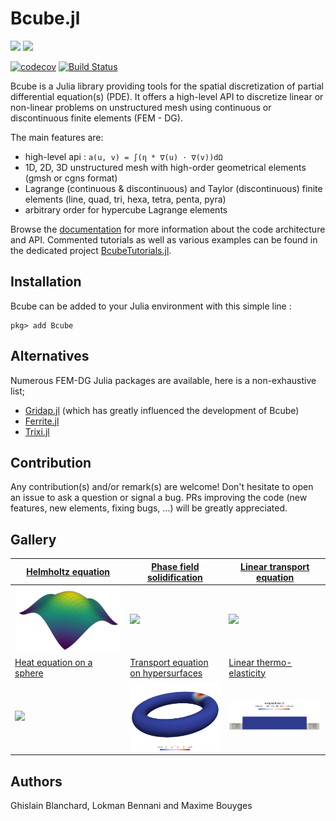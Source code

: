 # Bcube.jl

[![](https://img.shields.io/badge/docs-release-blue.svg)](https://bcube-project.github.io/Bcube.jl) [![](https://img.shields.io/badge/docs-dev-blue.svg)](https://bcube-project.github.io/Bcube.jl/dev)

[![codecov](https://codecov.io/gh/bcube-project/Bcube.jl/branch/main/graph/badge.svg)](https://app.codecov.io/gh/bcube-project/Bcube.jl)
[![Build Status](https://github.com/bcube-project/Bcube.jl/workflows/CI/badge.svg)](https://github.com/bcube-project/Bcube.jl/actions)


Bcube is a Julia library providing tools for the spatial discretization of partial differential equation(s) (PDE). It offers a high-level API to discretize linear or non-linear problems on unstructured mesh using continuous or discontinuous finite elements (FEM - DG).

The main features are:

- high-level api : `a(u, v) = ∫(η * ∇(u) ⋅ ∇(v))dΩ`
- 1D, 2D, 3D unstructured mesh with high-order geometrical elements (gmsh or cgns format)
- Lagrange (continuous & discontinuous) and Taylor (discontinuous) finite elements (line, quad, tri, hexa, tetra, penta, pyra)
- arbitrary order for hypercube Lagrange elements

Browse the [documentation](https://bcube-project.github.io/Bcube.jl) for more information about the code architecture and API. Commented tutorials as well as various examples can be found in the dedicated project [BcubeTutorials.jl](https://github.com/bcube-project/BcubeTutorials.jl).

## Installation

Bcube can be added to your Julia environment with this simple line :

```julia-repl
pkg> add Bcube
```

## Alternatives

Numerous FEM-DG Julia packages are available, here is a non-exhaustive list;

- [Gridap.jl](https://github.com/gridap/Gridap.jl) (which has greatly influenced the development of Bcube)
- [Ferrite.jl](https://github.com/Ferrite-FEM/Ferrite.jl)
- [Trixi.jl](https://github.com/trixi-framework/Trixi.jl)

## Contribution

Any contribution(s) and/or remark(s) are welcome! Don't hesitate to open an issue to ask a question or signal a bug. PRs improving the code (new features, new elements, fixing bugs, ...) will be greatly appreciated.

## Gallery
| [Helmholtz equation](https://bcube-project.github.io/BcubeTutorials.jl/dev/tutorial/helmholtz) | [Phase field solidification](https://bcube-project.github.io/BcubeTutorials.jl/dev/tutorial/phase_field_supercooled) | [Linear transport equation](https://bcube-project.github.io/BcubeTutorials.jl/dev/tutorial/linear_transport) |
|-|-|-|
| ![](https://github.com/bcube-project/BcubeTutorials.jl/blob/main/docs/src/assets/helmholtz_x21_y21_vp6.png?raw=true) | ![](https://github.com/bcube-project/BcubeTutorials.jl/blob/main/docs/src/assets/phase-field-supercooled-rectangle.gif?raw=true) | ![](https://github.com/bcube-project/BcubeTutorials.jl/blob/main/docs/src/assets/linear_transport.gif?raw=true) |
| [Heat equation on a sphere](https://bcube-project.github.io/BcubeTutorials.jl/stable/example/heat_equation_sphere) | [Transport equation on hypersurfaces](https://bcube-project.github.io/BcubeTutorials.jl/stable/example/transport_hypersurface) | [Linear thermo-elasticity](https://bcube-project.github.io/BcubeTutorials.jl/stable/example/linear_thermoelasticity) |
| ![](https://github.com/bcube-project/BcubeTutorials.jl/blob/main/docs/src/assets/heat_equation_sphere.gif?raw=true) | ![](https://github.com/bcube-project/BcubeTutorials.jl/blob/main/docs/src/assets/transport-torus-mesh2-degree1.gif?raw=true) | ![](https://github.com/bcube-project/BcubeTutorials.jl/blob/main/docs/src/assets/thermo_elasticity.gif?raw=true) |

## Authors
Ghislain Blanchard, Lokman Bennani and Maxime Bouyges

